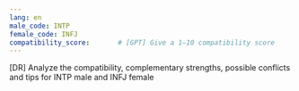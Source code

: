 ```yaml
---
lang: en
male_code: INTP
female_code: INFJ
compatibility_score:       # [GPT] Give a 1–10 compatibility score
---
```


[DR] Analyze the compatibility, complementary strengths, possible conflicts and tips for INTP male and INFJ female

